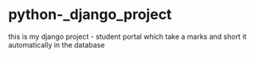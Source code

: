 # python-_django_project
this is my django project - student portal which take a marks and short it automatically in the database
